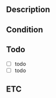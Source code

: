 ## Description
 <!-- 버그에 대해 설명해주세요. -->

## Condition
 <!-- 버그 발생 조건을 알려주세요. -->

## Todo
 <!-- 해야 할 일들을 적어주세요. -->
- [ ] todo
- [ ] todo
 
## ETC
 <!-- 주의사항 -->
